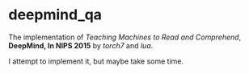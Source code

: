 # deepmind_qa

The implementation of *Teaching Machines to Read and Comprehend*, **DeepMind, In NIPS 2015** by *torch7* and *lua*.

I attempt to implement it, but maybe take some time.
